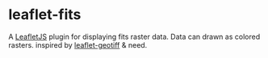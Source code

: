# leaflet-fits
A [LeafletJS](http://www.leafletjs.com) plugin for displaying fits raster data.  Data can drawn as colored rasters.
inspired by [leaflet-geotiff](https://github.com/stuartmatthews/leaflet-geotiff) & need.
